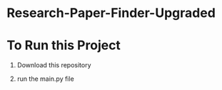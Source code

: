 # Research-Paper-Finder-Upgraded

# To Run this Project

1. Download this repository
   
2. run the main.py file
